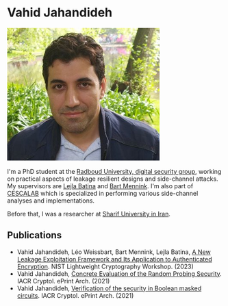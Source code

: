 # Vahid Jahandideh

![Vahid](vahid1.jpg)

I'm a PhD student at the [Radboud University, digital security group](https://www.ru.nl/dis/), working on practical aspects of leakage resilient  designs and side-channel attacks.
My supervisors are [Lejla Batina](https://www.cs.ru.nl/~lejla/) and [Bart Mennink](https://www.cs.ru.nl/~bmennink/). I'm also part of [CESCALAB](https://cescalab.cs.ru.nl/) which is specialized in performing various side-channel analyses and implementations.



Before that, I was a researcher at [Sharif University in Iran](https://en.sharif.edu/).

## Publications  

- Vahid Jahandideh, Léo Weissbart, Bart Mennink, Lejla Batina, [A New Leakage Exploitation Framework and Its Application to Authenticated Encryption](https://csrc.nist.gov/csrc/media/Events/2023/lightweight-cryptography-workshop-2023/documents/accepted-papers/05-a-new-leakage-exploitation-framework.pdf). NIST Lightweight Cryptography Workshop. (2023)
- Vahid Jahandideh, [Concrete Evaluation of the Random Probing Security](https://eprint.iacr.org/2021/859). IACR Cryptol. ePrint Arch. (2021)
- Vahid Jahandideh, [Verification of the security in Boolean masked circuits](https://eprint.iacr.org/2021/860). IACR Cryptol. ePrint Arch. (2021)

